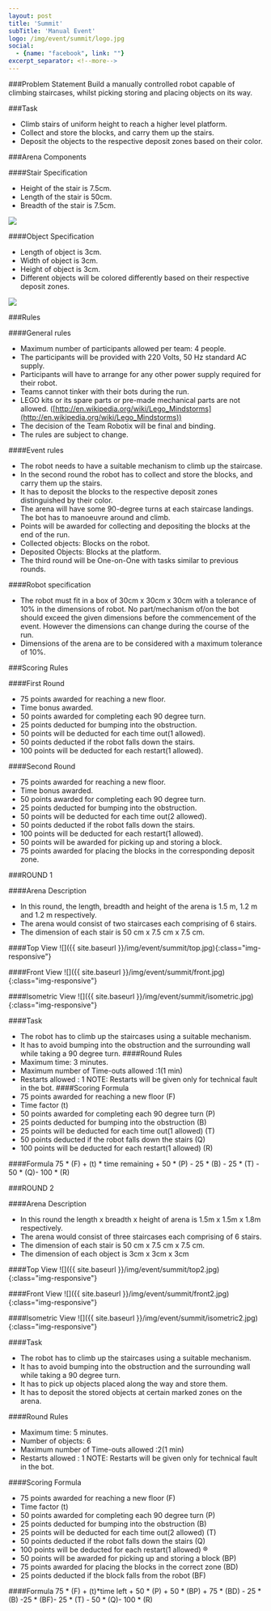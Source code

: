 ```yaml
---
layout: post
title: 'Summit'
subTitle: 'Manual Event'
logo: /img/event/summit/logo.jpg
social:
  - {name: "facebook", link: ""}
excerpt_separator: <!--more-->
---
```


###Problem Statement
Build a manually controlled robot capable of climbing staircases, whilst picking storing and placing objects  on its way.
<!--more-->

###Task
- Climb stairs of uniform height to reach a higher level platform.
- Collect and store the blocks, and carry them up the stairs.
- Deposit the objects to the respective deposit zones based on their color.

###Arena Components

####Stair Specification
- Height of the stair is 7.5cm.
- Length of the stair is 50cm.
- Breadth of the stair is 7.5cm.
<img class="img-responsive" src="{{ site.baseurl }}/img/event/summit/stairs.png">

####Object Specification
- Length of object is 3cm.
- Width of object is 3cm.
- Height of object is 3cm.
- Different objects will be colored differently based on their respective deposit zones.
<img class="img-responsive" src="{{ site.baseurl }}/img/event/summit/object.png">

###Rules

####General rules

- Maximum number of participants allowed per team: 4 people.
- The participants will be provided with 220 Volts, 50 Hz standard AC supply.
- Participants will have to arrange for any other power supply required for their robot.
- Teams cannot tinker with their bots during the run.
- LEGO kits or its spare parts or pre-made mechanical parts are not allowed. ([http://en.wikipedia.org/wiki/Lego_Mindstorms](http://en.wikipedia.org/wiki/Lego_Mindstorms))
- The decision of the Team Robotix will be final and binding.
- The rules are subject to change.

####Event rules

- The robot needs to have a suitable mechanism to climb up the staircase.
- In the second round the robot has to collect and store the blocks, and carry them up the stairs.
- It has to deposit the blocks to the respective deposit zones distinguished by their color.
- The arena will have some 90-degree turns at each staircase landings. The bot has to manoeuvre around and climb.
- Points will be awarded for collecting and depositing the blocks at the end of the run. 
- Collected objects: Blocks on the robot.  
- Deposited Objects: Blocks at the platform.
- The third round will be One-on-One with tasks similar to previous rounds.

####Robot specification

- The robot must fit in a box of 30cm x 30cm x 30cm with a tolerance of 10% in the dimensions of robot. No part/mechanism of/on the bot should exceed the given dimensions before the commencement of the event. However the dimensions can change during the course of the run.
- Dimensions of the arena are to be considered with a maximum tolerance of 10%.

###Scoring Rules

####First Round

- 75 points awarded for reaching a new floor.
- Time bonus awarded.
- 50 points awarded for completing each 90 degree turn.
- 25 points deducted for bumping into the obstruction.
- 50 points will be deducted for each time out(1 allowed).
- 50 points deducted if the robot falls down the stairs.
- 100 points will be deducted for each restart(1 allowed).

####Second Round

- 75 points awarded for reaching a new floor.
- Time bonus awarded.
- 50 points awarded for completing each 90 degree turn.
- 25 points deducted for bumping into the obstruction.
- 50 points will be deducted for each time out(2 allowed).
- 50 points deducted if the robot falls down the stairs.
- 100 points will be deducted for each restart(1 allowed).
- 50 points will be awarded for picking up and storing a block.
- 75 points awarded for placing the blocks in the corresponding deposit zone.

###ROUND 1

####Arena Description

- In this round, the length, breadth and height of the arena is 1.5 m, 1.2 m  and 1.2 m respectively.
- The arena would consist of two staircases each comprising of 6 stairs.
- The dimension of each stair is 50 cm x 7.5 cm x 7.5 cm.

####Top View
![]({{ site.baseurl }}/img/event/summit/top.jpg){:class="img-responsive"}

####Front View
![]({{ site.baseurl }}/img/event/summit/front.jpg){:class="img-responsive"}

####Isometric View
![]({{ site.baseurl }}/img/event/summit/isometric.jpg){:class="img-responsive"}

####Task
- The robot has to climb up the staircases using a suitable mechanism.
- It has to avoid bumping into the obstruction and the surrounding wall while taking a 90 degree turn.
####Round Rules
- Maximum time: 3 minutes.
- Maximum number of Time-outs allowed :1(1 min)
- Restarts allowed : 1 NOTE: Restarts will be given only for technical fault in the bot.
####Scoring Formula
- 75 points awarded for reaching a new floor (F)
- Time factor (t)
- 50 points awarded for completing each 90 degree turn (P)
- 25 points deducted for bumping into the obstruction (B)
- 25 points will be deducted for each time out(1 allowed) (T)
- 50 points deducted if the robot falls down the stairs (Q)
- 100 points will be deducted for each restart(1 allowed) (R)

####Formula
75 * (F) + (t) * time remaining + 50 * (P) - 25 * (B) - 25 * (T) - 50 * (Q)- 100 * (R)

###ROUND 2

####Arena Description
- In this round the length x breadth x height of arena is 1.5m x 1.5m x 1.8m respectively.
- The arena would consist of three staircases each comprising of 6 stairs.
- The dimension of each stair is 50 cm x 7.5 cm x 7.5 cm.
- The dimension of each object is 3cm x 3cm x 3cm

####Top View
![]({{ site.baseurl }}/img/event/summit/top2.jpg){:class="img-responsive"}

####Front View
![]({{ site.baseurl }}/img/event/summit/front2.jpg){:class="img-responsive"}

####Isometric View
![]({{ site.baseurl }}/img/event/summit/isometric2.jpg){:class="img-responsive"}

####Task
- The robot has to climb up the staircases using a suitable mechanism.
- It has to avoid bumping into the obstruction and the surrounding wall while taking a 90  degree turn.
- It has to pick up objects placed along the way and store them.
- It has to deposit the stored objects at certain marked zones on the arena.

####Round Rules
- Maximum time: 5 minutes.
- Number of objects: 6
- Maximum number of Time-outs allowed :2(1 min)
- Restarts allowed : 1 NOTE: Restarts will be given only for technical fault in the bot.

####Scoring Formula
- 75 points awarded for reaching a new floor (F)
- Time factor (t)
- 50 points awarded for completing each 90 degree turn (P)
- 25 points deducted for bumping into the obstruction (B)
- 25 points will be deducted for each time out(2 allowed) (T)
- 50 points deducted if the robot falls down the stairs (Q)
- 100 points will be deducted for each restart(1 allowed) ®
- 50 points will be awarded for picking up and storing a block (BP)
- 75 points awarded for placing the blocks in the correct zone (BD)
- 25 points deducted if the block falls from the robot (BF)

####Formula 
75 * (F) + (t)*time left + 50 * (P) + 50 * (BP) + 75 * (BD) - 25 * (B) -25 * (BF)- 25 * (T) - 50 * (Q)- 100 * (R)